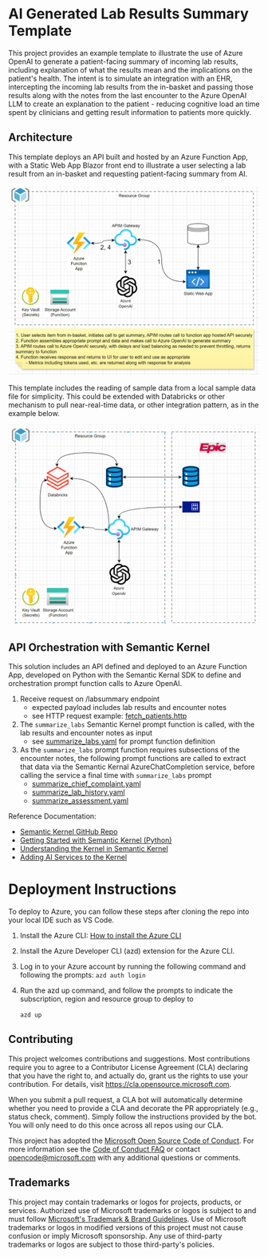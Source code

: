 # AI Generated Lab Results Summary Template
This project provides an example template to illustrate the use of Azure OpenAI to generate a patient-facing summary of incoming lab results, including explanation of what the results mean and the implications on the patient's health. The intent is to simulate an integration with an EHR, intercepting the incoming lab results from the in-basket and passing those results along with the notes from the last encounter to the Azure OpenAI LLM to create an explanation to the patient - reducing cognitive load an time spent by clinicians and getting result information to patients more quickly.

## Architecture
This template deploys an API built and hosted by an Azure Function App, with a Static Web App Blazor front end to illustrate a user selecting a lab result from an in-basket and requesting patient-facing summary from AI. 

![Template Architecture](./docs/LabSum_Template_Architecture.png)

This template includes the reading of sample data from a local sample data file for simplicity. This could be extended with Databricks or other mechanism to pull near-real-time data, or other integration pattern, as in the example below.

![Example Integration Pattern with Databricks](./docs/LabSum_Extension_Example.png)

## API Orchestration with Semantic Kernel
This solution includes an API defined and deployed to an Azure Function App, developed on Python with the Semantic Kernal SDK to define and orchestration prompt function calls to Azure OpenAI. 

1. Receive request on /labsummary endpoint
    * expected payload includes lab results and encounter notes
    * see HTTP request example: [fetch_patients.http](/src/Api/tests/fetch_patients.http)
2. The `summarize_labs` Semantic Kernel prompt function is called, with the lab results and encounter notes as input
    * see [summarize_labs.yaml](/src/Api/plugins/summarize_labs/summarize_labs.yaml) for prompt function definition
3. As the `summarize_labs` prompt function requires subsections of the encounter notes, the following prompt functions are called to extract that data via the Semantic Kernal AzureChatCompletion service, before calling the service a final time with `summarize_labs` prompt
    * [summarize_chief_complaint.yaml](/src/Api/plugins/summarize_note/summarize_chief_complaint.yaml)
    * [summarize_lab_history.yaml](/src/Api/plugins/summarize_note/summarize_lab_history.yaml)
    * [summarize_assessment.yaml](/src/Api/plugins/summarize_note/summarize_assessment.yaml)

Reference Documentation:
* [Semantic Kernel GitHub Repo](https://github.com/microsoft/semantic-kernel/tree/main)
* [Getting Started with Semantic Kernel (Python)](https://github.com/microsoft/semantic-kernel/blob/main/python/README.md)
* [Understanding the Kernel in Semantic Kernel](https://learn.microsoft.com/en-us/semantic-kernel/agents/kernel/?tabs=python)
* [Adding AI Services to the Kernel](https://learn.microsoft.com/en-us/semantic-kernel/agents/kernel/adding-services?tabs=python)

# Deployment Instructions
To deploy to Azure, you can follow these steps after cloning the repo into your local IDE such as VS Code. 

1. Install the Azure CLI: [How to install the Azure CLI](https://learn.microsoft.com/en-us/cli/azure/install-azure-cli)

2. Install the Azure Developer CLI (azd) extension for the Azure CLI. 

3. Log in to your Azure account by running the following command and following the prompts:
    `azd auth login`

4. Run the azd up command, and follow the prompts to indicate the subscription, region and resource group to deploy to

    `azd up`

## Contributing

This project welcomes contributions and suggestions.  Most contributions require you to agree to a
Contributor License Agreement (CLA) declaring that you have the right to, and actually do, grant us
the rights to use your contribution. For details, visit https://cla.opensource.microsoft.com.

When you submit a pull request, a CLA bot will automatically determine whether you need to provide
a CLA and decorate the PR appropriately (e.g., status check, comment). Simply follow the instructions
provided by the bot. You will only need to do this once across all repos using our CLA.

This project has adopted the [Microsoft Open Source Code of Conduct](https://opensource.microsoft.com/codeofconduct/).
For more information see the [Code of Conduct FAQ](https://opensource.microsoft.com/codeofconduct/faq/) or
contact [opencode@microsoft.com](mailto:opencode@microsoft.com) with any additional questions or comments.

## Trademarks

This project may contain trademarks or logos for projects, products, or services. Authorized use of Microsoft 
trademarks or logos is subject to and must follow 
[Microsoft's Trademark & Brand Guidelines](https://www.microsoft.com/en-us/legal/intellectualproperty/trademarks/usage/general).
Use of Microsoft trademarks or logos in modified versions of this project must not cause confusion or imply Microsoft sponsorship.
Any use of third-party trademarks or logos are subject to those third-party's policies.
